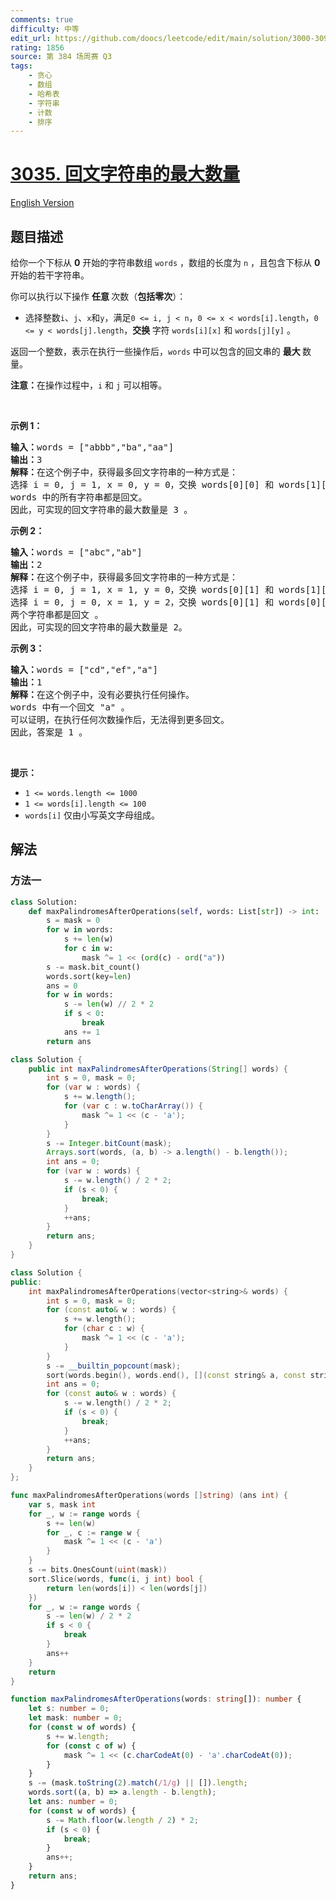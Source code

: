 ```yaml
---
comments: true
difficulty: 中等
edit_url: https://github.com/doocs/leetcode/edit/main/solution/3000-3099/3035.Maximum%20Palindromes%20After%20Operations/README.md
rating: 1856
source: 第 384 场周赛 Q3
tags:
    - 贪心
    - 数组
    - 哈希表
    - 字符串
    - 计数
    - 排序
---
```


# [3035. 回文字符串的最大数量](https://leetcode.cn/problems/maximum-palindromes-after-operations)

[English Version](/solution/3000-3099/3035.Maximum%20Palindromes%20After%20Operations/README_EN.md)

## 题目描述

<!-- 这里写题目描述 -->

<p>给你一个下标从 <strong>0</strong> 开始的字符串数组 <code>words</code> ，数组的长度为 <code>n</code> ，且包含下标从 <strong>0</strong> 开始的若干字符串。</p>

<p>你可以执行以下操作 <strong>任意 </strong>次数（<strong>包括零次</strong>）：</p>

<ul>
	<li>选择整数<code>i</code>、<code>j</code>、<code>x</code>和<code>y</code>，满足<code>0 &lt;= i, j &lt; n</code>，<code>0 &lt;= x &lt; words[i].length</code>，<code>0 &lt;= y &lt; words[j].length</code>，<strong>交换 </strong>字符 <code>words[i][x]</code> 和 <code>words[j][y]</code> 。</li>
</ul>

<p>返回一个整数，表示在执行一些操作后，<code>words</code> 中可以包含的<span data-keyword="palindrome-string">回文串</span>的 <strong>最大 </strong>数量。</p>

<p><strong>注意：</strong>在操作过程中，<code>i</code> 和 <code>j</code> 可以相等。</p>

<p>&nbsp;</p>

<p><strong class="example">示例 1：</strong></p>

<pre>
<strong>输入：</strong>words = ["abbb","ba","aa"]
<strong>输出：</strong>3
<strong>解释：</strong>在这个例子中，获得最多回文字符串的一种方式是：
选择 i = 0, j = 1, x = 0, y = 0，交换 words[0][0] 和 words[1][0] 。words 变成了 ["bbbb","aa","aa"] 。
words 中的所有字符串都是回文。
因此，可实现的回文字符串的最大数量是 3 。
</pre>

<p><strong class="example">示例 2：</strong></p>

<pre>
<strong>输入：</strong>words = ["abc","ab"]
<strong>输出：</strong>2
<strong>解释：</strong>在这个例子中，获得最多回文字符串的一种方式是： 
选择 i = 0, j = 1, x = 1, y = 0，交换 words[0][1] 和 words[1][0] 。words 变成了 ["aac","bb"] 。
选择 i = 0, j = 0, x = 1, y = 2，交换 words[0][1] 和 words[0][2] 。words 变成了 ["aca","bb"] 。
两个字符串都是回文 。
因此，可实现的回文字符串的最大数量是 2。
</pre>

<p><strong class="example">示例 3：</strong></p>

<pre>
<strong>输入：</strong>words = ["cd","ef","a"]
<strong>输出：</strong>1
<strong>解释：</strong>在这个例子中，没有必要执行任何操作。
words 中有一个回文 "a" 。
可以证明，在执行任何次数操作后，无法得到更多回文。
因此，答案是 1 。
</pre>

<p>&nbsp;</p>

<p><strong>提示：</strong></p>

<ul>
	<li><code>1 &lt;= words.length &lt;= 1000</code></li>
	<li><code>1 &lt;= words[i].length &lt;= 100</code></li>
	<li><code>words[i]</code> 仅由小写英文字母组成。</li>
</ul>

## 解法

### 方法一

<!-- tabs:start -->

```python
class Solution:
    def maxPalindromesAfterOperations(self, words: List[str]) -> int:
        s = mask = 0
        for w in words:
            s += len(w)
            for c in w:
                mask ^= 1 << (ord(c) - ord("a"))
        s -= mask.bit_count()
        words.sort(key=len)
        ans = 0
        for w in words:
            s -= len(w) // 2 * 2
            if s < 0:
                break
            ans += 1
        return ans
```

```java
class Solution {
    public int maxPalindromesAfterOperations(String[] words) {
        int s = 0, mask = 0;
        for (var w : words) {
            s += w.length();
            for (var c : w.toCharArray()) {
                mask ^= 1 << (c - 'a');
            }
        }
        s -= Integer.bitCount(mask);
        Arrays.sort(words, (a, b) -> a.length() - b.length());
        int ans = 0;
        for (var w : words) {
            s -= w.length() / 2 * 2;
            if (s < 0) {
                break;
            }
            ++ans;
        }
        return ans;
    }
}
```

```cpp
class Solution {
public:
    int maxPalindromesAfterOperations(vector<string>& words) {
        int s = 0, mask = 0;
        for (const auto& w : words) {
            s += w.length();
            for (char c : w) {
                mask ^= 1 << (c - 'a');
            }
        }
        s -= __builtin_popcount(mask);
        sort(words.begin(), words.end(), [](const string& a, const string& b) { return a.length() < b.length(); });
        int ans = 0;
        for (const auto& w : words) {
            s -= w.length() / 2 * 2;
            if (s < 0) {
                break;
            }
            ++ans;
        }
        return ans;
    }
};
```

```go
func maxPalindromesAfterOperations(words []string) (ans int) {
	var s, mask int
	for _, w := range words {
		s += len(w)
		for _, c := range w {
			mask ^= 1 << (c - 'a')
		}
	}
	s -= bits.OnesCount(uint(mask))
	sort.Slice(words, func(i, j int) bool {
		return len(words[i]) < len(words[j])
	})
	for _, w := range words {
		s -= len(w) / 2 * 2
		if s < 0 {
			break
		}
		ans++
	}
	return
}
```

```ts
function maxPalindromesAfterOperations(words: string[]): number {
    let s: number = 0;
    let mask: number = 0;
    for (const w of words) {
        s += w.length;
        for (const c of w) {
            mask ^= 1 << (c.charCodeAt(0) - 'a'.charCodeAt(0));
        }
    }
    s -= (mask.toString(2).match(/1/g) || []).length;
    words.sort((a, b) => a.length - b.length);
    let ans: number = 0;
    for (const w of words) {
        s -= Math.floor(w.length / 2) * 2;
        if (s < 0) {
            break;
        }
        ans++;
    }
    return ans;
}
```

<!-- tabs:end -->

<!-- end -->
